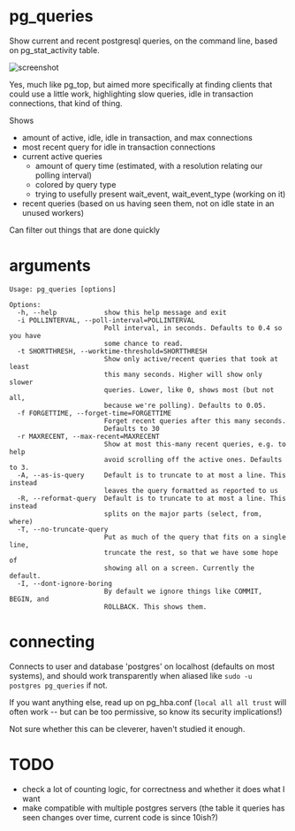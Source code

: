 # pg_queries
Show current and recent postgresql queries, on the command line, based on pg_stat_activity table.


![screenshot](https://raw.githubusercontent.com/scarfboy/pg_queries/master/screenshot.png "screenshot")

Yes, much like pg_top, but aimed more specifically at finding clients that could use a little work, highlighting slow queries, idle in transaction connections, that kind of thing.


Shows 
- amount of active, idle, idle in transaction, and max connections
- most recent query for idle in transaction connections
- current active queries 
  - amount of query time (estimated, with a resolution relating our polling interval)
  - colored by query type
  - trying to usefully present wait_event, wait_event_type (working on it)
- recent queries (based on us having seen them, not on idle state in an unused workers)

Can filter out things that are done quickly 


# arguments

```
Usage: pg_queries [options]

Options:
  -h, --help            show this help message and exit
  -i POLLINTERVAL, --poll-interval=POLLINTERVAL
                        Poll interval, in seconds. Defaults to 0.4 so you have
                        some chance to read.
  -t SHORTTHRESH, --worktime-threshold=SHORTTHRESH
                        Show only active/recent queries that took at least
                        this many seconds. Higher will show only slower
                        queries. Lower, like 0, shows most (but not all,
                        because we're polling). Defaults to 0.05.
  -f FORGETTIME, --forget-time=FORGETTIME
                        Forget recent queries after this many seconds.
                        Defaults to 30
  -r MAXRECENT, --max-recent=MAXRECENT
                        Show at most this-many recent queries, e.g. to help
                        avoid scrolling off the active ones. Defaults to 3.
  -A, --as-is-query     Default is to truncate to at most a line. This instead
                        leaves the query formatted as reported to us
  -R, --reformat-query  Default is to truncate to at most a line. This instead
                        splits on the major parts (select, from, where)
  -T, --no-truncate-query
                        Put as much of the query that fits on a single line,
                        truncate the rest, so that we have some hope of
                        showing all on a screen. Currently the default.
  -I, --dont-ignore-boring
                        By default we ignore things like COMMIT, BEGIN, and
                        ROLLBACK. This shows them.
```

# connecting

Connects to user and database 'postgres' on localhost (defaults on most systems), and should work transparently when aliased like `sudo -u postgres pg_queries` if not.

If you want anything else, read up on pg_hba.conf   (`local all all trust`   will often work -- but can be too permissive, so know its security implications!)

Not sure whether this can be cleverer, haven't studied it enough.


# TODO
- check a lot of counting logic, for correctness and whether it does what I want
- make compatible with multiple postgres servers (the table it queries has seen changes over time, current code is since 10ish?)

  
